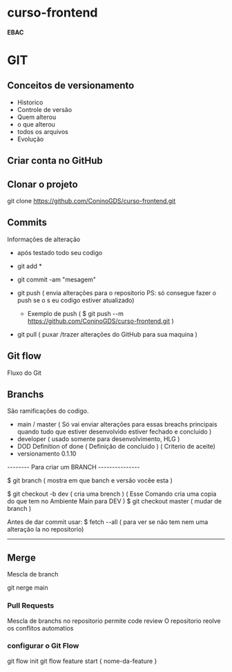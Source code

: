 
# curso-frontend
####  EBAC

# GIT

## Conceitos de versionamento
- Historico
- Controle de versão
- Quem alterou
- o que alterou
- todos os arquivos
- Evolução
 

## Criar conta no GitHub

## Clonar o projeto
git clone https://github.com/ConinoGDS/curso-frontend.git

## Commits
Informações de alteração
- após testado todo seu codigo
- git add *
- git commit -am "mesagem"
- git push ( envia alterações para o repositorio PS: só consegue fazer o push se o s  eu codigo estiver atualizado)  
  - Exemplo de push  ( $ git push --m https://github.com/ConinoGDS/curso-frontend.git   )

- git pull ( puxar /trazer alterações do GitHub para sua maquina )

## Git flow
Fluxo do Git

## Branchs
São ramificações do codigo.

- main / master ( Só vai enviar alterações para essas breachs principais quando tudo que estiver desenvolvido estiver fechado e concluido )
- developer ( usado somente para desenvolvimento, HLG )
- DOD  Definition of done   ( Definição de concluido )  ( Criterio de aceite)
- versionamento 0.1.10

--------  Para criar um BRANCH ---------------

$ git branch   ( mostra em que banch e versão vocêe esta )

$ git checkout -b dev ( cria uma brench )  ( Esse Comando cria uma copia do que tem no Ambiente Main para DEV )
$ git checkout master ( mudar de branch ) 


Antes de dar commit usar:
$ fetch --all    ( para ver se não tem nem uma alteração la no repositorio)

----------------------------------------------



## Merge
Mescla de branch

git nerge main 

### Pull Requests
Mescla de branchs  no repositorio
permite code review
O repositorio reolve os conflitos automatios


### configurar o Git Flow 

git flow init
git flow feature start { nome-da-feature }
